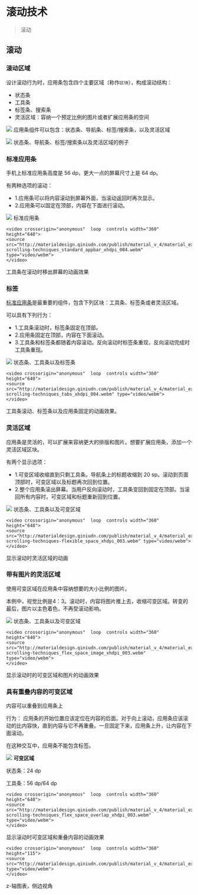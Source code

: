 # 滚动技术

> 滚动

## 滚动
### 滚动区域
设计滚动行为时，应用条包含四个主要区域（称作`区块`），构成滚动结构：
- 状态条
- 工具条
- 标签条、搜索条
- 灵活区域：容纳一个预定比例的图片或者扩展应用条的空间

![](https://github.com/zhaochong/material-design/blob/master/images/16_1.png)
应用条组件可以包含：状态条、导航条、标签/搜索条，以及灵活区域

![](https://github.com/zhaochong/material-design/blob/master/images/16_2.png)
状态条、导航条、标签/搜索条以及灵活区域的例子

### 标准应用条
手机上标准应用条高度是 56 dp，更大一点的屏幕尺寸上是 64 dp。

有两种选项的滚动：
- 1.应用条可以将内容滚动到屏幕外面，当滚动返回时再次显示。
- 2.应用条可以固定在顶部，内容在下面进行滚动。

![](https://github.com/zhaochong/material-design/blob/master/images/16_3.png)
标准应用条

```
<video crossorigin="anonymous"  loop  controls width="360" height="640">
<source src="http://materialdesign.qiniudn.com/publish/material_v_4/material_ext_publish/0B6Okdz75tqQsR1lZQUxtWFRFMEU/patterns-scrolling-techniques_standard_appbar_xhdpi_004.webm" type="video/webm">
</video>
```
工具条在滚动时移出屏幕的动画效果

### 标签
[标准应用条](http://www.google.com/design/spec/layout/structure.html#structure-app-bar)是最重要的组件，包含下列区块：工具条、标签条或者灵活区域。

可以具有下列行为：
- 1.工具条滚动时，标签条固定在顶部。
- 2.应用条固定在顶部，内容在下面滚动。
- 3.工具条和标签条都随着内容滚动。反向滚动时标签条重现，反向滚动完成时工具条重现。

![](https://github.com/zhaochong/material-design/blob/master/images/16_4.png)
状态条、工具条以及标签条

```
<video crossorigin="anonymous"  loop  controls width="360" height="640">
<source src="http://materialdesign.qiniudn.com/publish/material_v_4/material_ext_publish/0B6Okdz75tqQsQ0ZQalNKOGxTNjA/patterns-scrolling-techniques_tabs_xhdpi_004.webm" type="video/webm">
</video>
```
工具条滚动、标签条以及应用条固定的动画效果。

### 灵活区域
应用条是灵活的，可以扩展来容纳更大的排版和图片。想要扩展应用条，添加一个灵活区域区块。

有两个显示选项：
- 1.可变区域收缩直到只剩工具条。导航条上的标题收缩到 20 sp。滚动到页面顶部时，可变区域以及标题再次回到位置。
- 2.整个应用条滚出屏幕。当用户反向滚动时，工具条变回到固定在顶部。当滚回所有内容时，可变区域和标题重新回到位置。

![](https://github.com/zhaochong/material-design/blob/master/images/16_5.png)
状态条、工具条以及可变区域

```
<video crossorigin="anonymous"  loop  controls width="360" height="640">
<source src="http://materialdesign.qiniudn.com/publish/material_v_4/material_ext_publish/0B6Okdz75tqQsRTM1M1lCWWZiN2c/patterns-scrolling-techniques-flexible_space_xhdpi_003.webm" type="video/webm">
</video>
```
显示滚动时灵活区域的动画

### 带有图片的灵活区域
使用可变区域在应用条中容纳想要的大小比例的图片。

本例中，视觉比例是4：3。滚动时，内容将图片推上去，收缩可变区域。转变的最后，图片以主色着色，不再受滚动影响。

![](https://github.com/zhaochong/material-design/blob/master/images/16_6.png)
状态条、工具条以及可变区域

```
<video crossorigin="anonymous"  loop  controls width="360" height="640">
<source src="http://materialdesign.qiniudn.com/publish/material_v_4/material_ext_publish/0B6Okdz75tqQscXNQY3dNdVlYeTQ/patterns-scrolling-techniques_flex_space_image_xhdpi_003.webm" type="video/webm">
</video>
```
显示滚动时的可变区域和图片的动画效果

### 具有重叠内容的可变区域
内容可以重叠到应用条上

行为：
应用条的开始位置应该定位在内容的后面。对于向上滚动，应用条应该滚动的比内容快，直到内容与它不再重叠。一旦固定下来，应用条上升，让内容在下面滚动。

在这种交互中，应用条不能包含标签。

![](https://github.com/zhaochong/material-design/blob/master/images/16_7.png)
**可变区域**

状态条：24 dp

工具条：56 dp/64 dp

```
<video crossorigin="anonymous"  loop  controls width="360" height="640">
<source src="http://materialdesign.qiniudn.com/publish/material_v_4/material_ext_publish/0B6Okdz75tqQsRVpzZG0zZGVNSXM/patterns-scrolling-techniques_flex_space_overlap_xhdpi_003.webm" type="video/webm">
</video>
```
显示滚动时可变区域和重叠内容的动画效果

```
<video crossorigin="anonymous"  loop  controls width="360" height="115">
<source src="http://materialdesign.qiniudn.com/publish/material_v_4/material_ext_publish/0B3T7oTWa3HiFa3gtd2EzR2dsSDA/patterns_scrollingtechnique_flexibleoverlap.webm" type="video/webm">
</video>
```
z-轴图表，侧边视角
